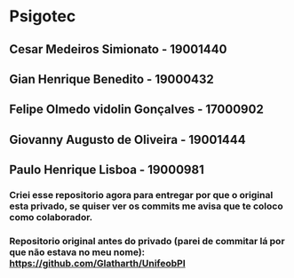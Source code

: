 # Psigotec

## Cesar Medeiros Simionato - 19001440
## Gian Henrique Benedito - 19000432
## Felipe Olmedo vidolin Gonçalves - 17000902
## Giovanny Augusto de Oliveira - 19001444
## Paulo Henrique Lisboa - 19000981

### Criei esse repositorio agora para entregar por que o original esta privado, se quiser ver os commits me avisa que te coloco como colaborador.

### Repositorio original antes do privado (parei de commitar lá por que não estava no meu nome): https://github.com/Glatharth/UnifeobPI
